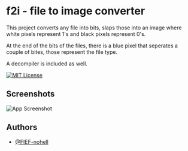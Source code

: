 
# f2i - file to image converter

This project converts any file into bits, slaps those into an image where white pixels represent 1's and black pixels represent 0's. 

At the end of the bits of the files, there is a blue pixel that seperates a couple of bites, those represent the file type.

A decompiler is included as well.

[![MIT License](https://img.shields.io/badge/License-MIT-green.svg)](https://choosealicense.com/licenses/mit/)


## Screenshots

![App Screenshot](https://cdn.discordapp.com/attachments/1067790845794861097/1080832904990564443/image.png)


## Authors

- [@FIEF-nohell](https://www.github.com/FIEF-nohell)

